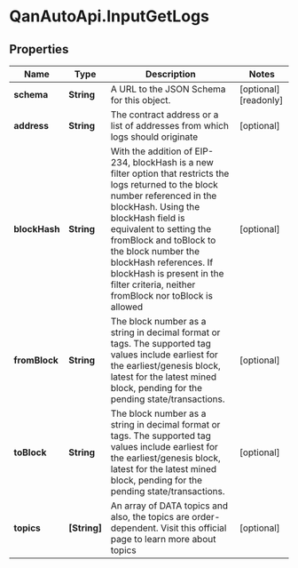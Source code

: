 # QanAutoApi.InputGetLogs

## Properties

Name | Type | Description | Notes
------------ | ------------- | ------------- | -------------
**schema** | **String** | A URL to the JSON Schema for this object. | [optional] [readonly] 
**address** | **String** | The contract address or a list of addresses from which logs should originate | [optional] 
**blockHash** | **String** | With the addition of EIP-234, blockHash is a new filter option that restricts the logs returned to the block number referenced in the blockHash. Using the blockHash field is equivalent to setting the fromBlock and toBlock to the block number the blockHash references. If blockHash is present in the filter criteria, neither fromBlock nor toBlock is allowed | [optional] 
**fromBlock** | **String** | The block number as a string in decimal format or tags. The supported tag values include earliest for the earliest/genesis block, latest for the latest mined block, pending for the pending state/transactions. | [optional] 
**toBlock** | **String** | The block number as a string in decimal format or tags. The supported tag values include earliest for the earliest/genesis block, latest for the latest mined block, pending for the pending state/transactions. | [optional] 
**topics** | **[String]** | An array of DATA topics and also, the topics are order-dependent. Visit this official page to learn more about topics | [optional] 


